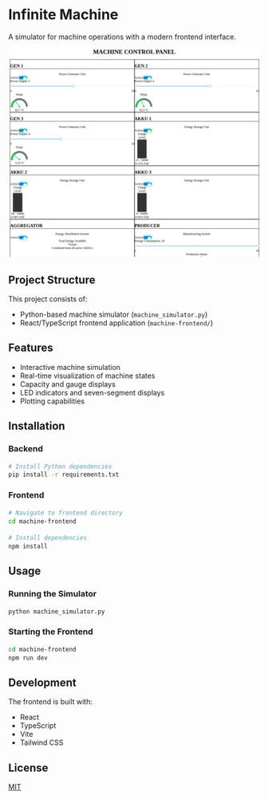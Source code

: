 # Infinite Machine

A simulator for machine operations with a modern frontend interface.

![Infinite Machine Screenshot](machine-frontend/public/InfiniteMachine.jpg)

## Project Structure

This project consists of:
- Python-based machine simulator (`machine_simulator.py`)
- React/TypeScript frontend application (`machine-frontend/`)

## Features

- Interactive machine simulation
- Real-time visualization of machine states
- Capacity and gauge displays
- LED indicators and seven-segment displays
- Plotting capabilities

## Installation

### Backend

```bash
# Install Python dependencies
pip install -r requirements.txt
```

### Frontend

```bash
# Navigate to frontend directory
cd machine-frontend

# Install dependencies
npm install
```

## Usage

### Running the Simulator

```bash
python machine_simulator.py
```

### Starting the Frontend

```bash
cd machine-frontend
npm run dev
```

## Development

The frontend is built with:
- React
- TypeScript
- Vite
- Tailwind CSS

## License

[MIT](LICENSE)
